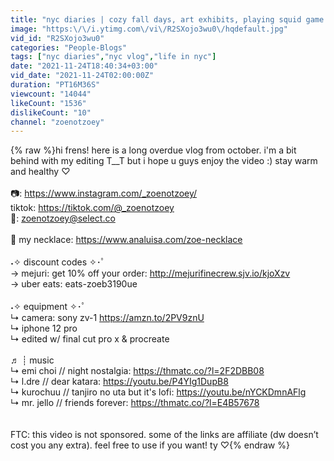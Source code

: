 ```yaml
---
title: "nyc diaries | cozy fall days, art exhibits, playing squid game dalgona game"
image: "https:\/\/i.ytimg.com\/vi\/R2SXojo3wu0\/hqdefault.jpg"
vid_id: "R2SXojo3wu0"
categories: "People-Blogs"
tags: ["nyc diaries","nyc vlog","life in nyc"]
date: "2021-11-24T18:40:34+03:00"
vid_date: "2021-11-24T02:00:00Z"
duration: "PT16M36S"
viewcount: "14044"
likeCount: "1536"
dislikeCount: "10"
channel: "zoenotzoey"
---
```

{% raw %}hi frens! here is a long overdue vlog from october. i'm a bit behind with my editing T__T but i  hope u guys enjoy the video :) stay warm and healthy ♡<br /><br />📷: <a rel="nofollow" target="blank" href="https://www.instagram.com/_zoenotzoey/">https://www.instagram.com/_zoenotzoey/</a><br />tiktok: <a rel="nofollow" target="blank" href="https://tiktok.com/@_zoenotzoey">https://tiktok.com/@_zoenotzoey</a><br />💌: zoenotzoey@select.co<br /><br />🌷 my necklace: <a rel="nofollow" target="blank" href="https://www.analuisa.com/zoe-necklace">https://www.analuisa.com/zoe-necklace</a><br /><br />˖✧  discount codes  ✧･ﾟ    <br />→ mejuri: get 10% off your order: <a rel="nofollow" target="blank" href="http://mejurifinecrew.sjv.io/kjoXzv">http://mejurifinecrew.sjv.io/kjoXzv</a><br />→ uber eats: eats-zoeb3190ue <br /><br />˖✧  equipment  ✧･ﾟ    <br />↳ camera: sony zv-1 <a rel="nofollow" target="blank" href="https://amzn.to/2PV9znU">https://amzn.to/2PV9znU</a><br />↳  iphone 12 pro<br />↳ edited w/ final cut pro x &amp; procreate<br /><br />♬ ┊ music <br />↳ emi choi // night nostalgia: <a rel="nofollow" target="blank" href="https://thmatc.co/?l=2F2DBB08">https://thmatc.co/?l=2F2DBB08</a><br />↳ l.dre // dear katara: <a rel="nofollow" target="blank" href="https://youtu.be/P4YIg1DupB8">https://youtu.be/P4YIg1DupB8</a><br />↳ kurochuu // tanjiro no uta but it's lofi: <a rel="nofollow" target="blank" href="https://youtu.be/nYCKDmnAFlg">https://youtu.be/nYCKDmnAFlg</a><br />↳ mr. jello // friends forever: <a rel="nofollow" target="blank" href="https://thmatc.co/?l=E4B57678">https://thmatc.co/?l=E4B57678</a><br /><br /><br />FTC: this video is not sponsored. some of the links are affiliate (dw doesn’t cost you any extra). feel free to use if you want! ty ♡{% endraw %}
